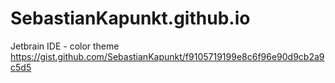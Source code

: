 # SebastianKapunkt.github.io

Jetbrain IDE - color theme
https://gist.github.com/SebastianKapunkt/f9105719199e8c6f96e90d9cb2a9c5d5
